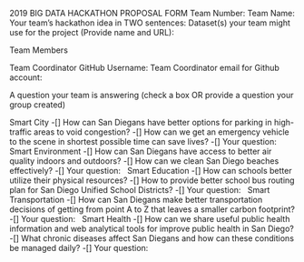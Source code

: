
2019 BIG DATA HACKATHON PROPOSAL FORM
Team Number: 
Team Name: 
Your team’s hackathon idea in TWO sentences:
Dataset(s) your team might use for the project (Provide name and URL):

Team Members


Team Coordinator GitHub Username: 
Team Coordinator email for Github account:


A question your team is answering (check a box OR provide a question your group created) 

Smart City
-[] How can San Diegans have better options for parking in high-traffic areas to void congestion? 
-[] How can we get an emergency vehicle to the scene in shortest possible time can save lives?
-[] Your question: 
 
Smart Environment
-[] How can San Diegans have access to better air quality indoors and outdoors? 
-[] How can we clean San Diego beaches effectively?
-[] Your question: 
 
Smart Education
-[] How can schools better utilize their physical resources? 
-[] How to provide better school bus routing plan for San Diego Unified School Districts?
-[] Your question: 
 
Smart Transportation
-[] How can San Diegans make better transportation decisions of getting from point A to Z that leaves a smaller carbon footprint?
-[] Your question: 
 
Smart Health
-[] How can we share useful public health information and web analytical tools for improve public health in San Diego? 
-[] What chronic diseases affect San Diegans and how can these conditions be managed daily?
-[] Your question: 
